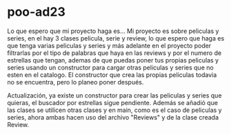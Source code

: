 # poo-ad23
Lo que espero que mi proyecto haga es...
Mi proyecto es sobre peliculas y series, en el hay 3 clases pelicula, serie y review, lo que espero que haga es que tenga varias peliculas y series y más adelante en el proyecto poder filtrarlas por el tipo de palabras que haya en las reviews y por el numero de estrellas que tengan, ademas de que puedas poner tus propias peliculas y series usando un constructor para cargar otras peliculas y series que no esten en el catalogo.
El constructor que crea las propias peliculas todavia no se encuentra, pero lo planeo poner después.

Actualización, ya existe un constructor para crear las peliculas y series que quieras, el buscador por estrellas sigue pendiente. Además se añadió que las clases se utilicen otras clases y en main, como es el caso de peliculas y series, ahora ambas hacen uso del archivo "Reviews" y de la clase creada Review.
